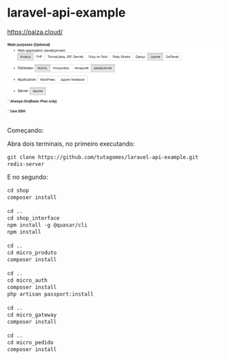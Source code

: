 # laravel-api-example

https://paiza.cloud/

![image-20200117012913874](assets/image-20200117012913874.png)

Começando:

Abra dois terminais, no primeiro executando:

```
git clone https://github.com/tutagomes/laravel-api-example.git
redis-server
```

E no segundo:

``` 
cd shop
composer install

cd ..
cd shop_interface
npm install -g @quasar/cli
npm install

cd ..
cd micro_produto
composer install

cd ..
cd micro_auth
composer install
php artisan passport:install

cd ..
cd micro_gateway
composer install

cd ..
cd micro_pedido
composer install
```

